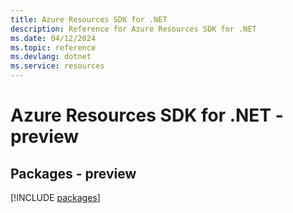 ```yaml
---
title: Azure Resources SDK for .NET
description: Reference for Azure Resources SDK for .NET
ms.date: 04/12/2024
ms.topic: reference
ms.devlang: dotnet
ms.service: resources
---
```

# Azure Resources SDK for .NET - preview
## Packages - preview
[!INCLUDE [packages](resources-index.md)]